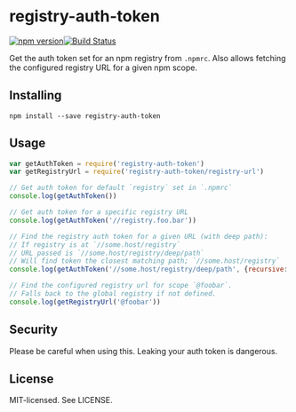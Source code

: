 # registry-auth-token

[![npm version](http://img.shields.io/npm/v/registry-auth-token.svg?style=flat-square)](http://browsenpm.org/package/registry-auth-token)[![Build Status](http://img.shields.io/travis/rexxars/registry-auth-token/master.svg?style=flat-square)](https://travis-ci.org/rexxars/registry-auth-token)

Get the auth token set for an npm registry from `.npmrc`. Also allows fetching the configured registry URL for a given npm scope.

## Installing

```
npm install --save registry-auth-token
```

## Usage

```js
var getAuthToken = require('registry-auth-token')
var getRegistryUrl = require('registry-auth-token/registry-url')

// Get auth token for default `registry` set in `.npmrc`
console.log(getAuthToken())

// Get auth token for a specific registry URL
console.log(getAuthToken('//registry.foo.bar'))

// Find the registry auth token for a given URL (with deep path):
// If registry is at `//some.host/registry`
// URL passed is `//some.host/registry/deep/path`
// Will find token the closest matching path; `//some.host/registry`
console.log(getAuthToken('//some.host/registry/deep/path', {recursive: true}))

// Find the configured registry url for scope `@foobar`.
// Falls back to the global registry if not defined.
console.log(getRegistryUrl('@foobar'))
```

## Security

Please be careful when using this. Leaking your auth token is dangerous.

## License

MIT-licensed. See LICENSE.
